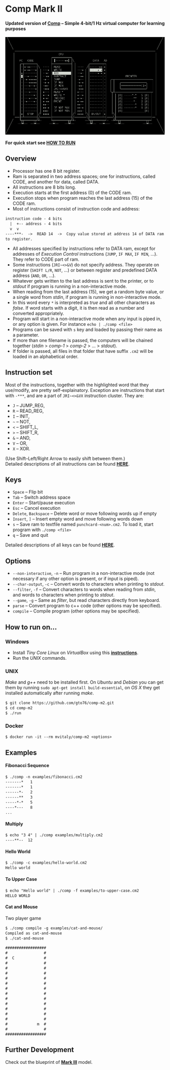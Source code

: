 Comp Mark II
============

#### Updated version of [**Comp**](https://github.com/gto76/comp-cpp) – Simple 4-bit/1 Hz virtual computer for learning purposes

![screenshot](doc/screenshot.png)

**For quick start see [HOW TO RUN](README.md#how-to-run-on)**

Overview
--------

* Processor has one 8 bit register.
* Ram is separated in two address spaces; one for instructions, called CODE, and another for data, called DATA.
* All instructions are 8 bits long.
* Execution starts at the first address (0) of the CODE ram.
* Execution stops when program reaches the last address (15) of the CODE ram.
* Most of instructions consist of instruction code and address:
```
instruction code - 4 bits
  |  +-- address - 4 bits
  v  v
----***-  ->  READ 14  ->  Copy value stored at address 14 of DATA ram to register.
```
* All addresses specified by instructions refer to DATA ram, except for addresses of *Execution Control* instructions (`JUMP`, `IF MAX`, `IF MIN`, ...). They refer to CODE part of ram.
* Some instructions (`JRI~<>&V`) do not specify address. They operate on register (`SHIFT L/R`, `NOT`, ...) or between register and predefined DATA address (`AND`, `OR`, ...).
* Whatever gets written to the last address is sent to the printer, or to *stdout* if program is running in a non-interactive mode.
* When reading from the last address (15), we get a random byte value, or a single word from *stdin*, if program is running in non-interactive mode.
* In this word every `*` is interpreted as *true* and all other characters as *false*. If word starts with a digit, it is then read as a number and converted appropriately.
* Program will start in a non-interactive mode when any input is piped in, or any option is given. For instance `echo | ./comp <file>`
* Programs can be saved with `s` key and loaded by passing their name as a parameter.
* If more than one filename is passed, the computers will be chained together (*stdin* > *comp-1* > *comp-2* > ... > *stdout*).
* If folder is passed, all files in that folder that have suffix `.cm2` will be loaded in an alphabetical order.

Instruction set
---------------
Most of the instructions, together with the highlighted word that they use/modify, are pretty self-explainatory. Exception are instructions that start with `-***`, and are a part of `JRI~<>&VX` instruction cluster. They are:  
 * `J` – JUMP_REG,
 * `R` – READ_REG,
 * `I` – INIT,
 * `~` – NOT,
 * `<` – SHIFT_L,
 * `>` – SHIFT_R,
 * `&` – AND,
 * `V` – OR,
 * `X` – XOR.

(Use Shift–Left/Right Arrow to easily shift between them.)  
Detailed descriptions of all instructions can be found [**HERE**](doc/instruction-set.md).

Keys
----
* `Space` – Flip bit
* `Tab` – Switch address space
* `Enter` – Start/pause execution
* `Esc` – Cancel execution
* `Delete`, `Backspace` – Delete word or move following words up if empty
* `Insert`, `]` – Insert empty word and move following words down
* `s` – Save ram to textfile named `punchcard-<num>.cm2`. To load it, start program with `./comp <file>`
* `q` – Save and quit

Detailed descriptions of all keys can be found [**HERE**](doc/keys.md).

Options
-------
* `--non-interactive`, `-n` – Run program in a non-interactive mode (not necessary if any other option is present, or if input is piped).
* `--char-output`, `-c` – Convert words to characters when printing to *stdout*.
* `--filter`, `-f` – Convert characters to words when reading from *stdin*, and words to characters when printing to *stdout*.
* `--game`, `-g` – Same as *filter*, but read characters directly from keyboard.
* `parse` – Convert program to c++ code (other options may be specified).
* `compile` – Compile program (other options may be specified).


How to run on…
--------------

### Windows

* Install *Tiny Core Linux* on *VirtualBox* using this [**instructions**](https://github.com/gto76/my-linux-setup/tree/gh-pages/conf-files/tiny-core-linux).
* Run the *UNIX* commands.

### UNIX
*Make* and *g++* need to be installed first. On *Ubuntu* and *Debian* you can get them by running `sudo apt-get install build-essential`, on *OS X* they get installed automatically after running *make*.
```
$ git clone https://github.com/gto76/comp-m2.git
$ cd comp-m2
$ ./run
```

### Docker
```
$ docker run -it --rm mvitaly/comp-m2 <options>
```

Examples
--------

#### Fibonacci Sequence
```
$ ./comp -n examples/fibonacci.cm2
-------*   1
-------*   1
------*-   2
------**   3
-----*-*   5
----*---   8
...
```

#### Multiply
```
$ echo "3 4" | ./comp examples/multiply.cm2
----**--  12
```

#### Hello World
```
$ ./comp -c examples/hello-world.cm2
Hello world
```

#### To Upper Case
```
$ echo "Hello world" | ./comp -f examples/to-upper-case.cm2
HELLO WORLD
```

#### Cat and Mouse
Two player game
```
$ ./comp compile -g examples/cat-and-mouse/
Compiled as cat-and-mouse
$ ./cat-and-mouse
```
```
##################
#                #
#  C             #
#                #
#                #
#                #
#                #
#                #
#                #
#                #
#                #
#                #
#                #
#                #
#                #
#             m  #
#                #
##################
```

Further Development
-------------------
Check out the blueprint of [**Mark III**](https://github.com/gto76/comp-m2/issues/4) model.
